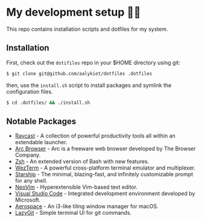 # My development setup 👨‍💻

This repo contains installation scripts and dotfiles for my system.

## Installation

First, check out the `dotifiles` repo in your $HOME directory using git:

```sh
$ git clone git@github.com/aalykiot/dotfiles .dotfiles
```

then, use the `install.sh` script to install packages and symlink the configuration files. 

```sh
$ cd .dotfiles/ && ./install.sh
```

## Notable Packages

- [Raycast](https://raycast.com) - A collection of powerful productivity tools all within an extendable launcher.
- [Arc Browser](https://arc.net/) - Arc is a freeware web browser developed by The Browser Company.
- [Zsh](https://www.zsh.org/) - An extended version of Bash with new features.
- [WezTerm](https://wezfurlong.org/wezterm/index.html) - A powerful cross-platform terminal emulator and multiplexer.
- [Starship](https://starship.rs/) - The minimal, blazing-fast, and infinitely customizable prompt for any shell.
- [NeoVim](https://neovim.io/) - Hyperextensible Vim-based text editor.
- [Visual Studio Code](https://code.visualstudio.com/) - Integrated development environment developed by Microsoft.
- [Aerospace](https://nikitabobko.github.io/AeroSpace/guide) - An i3-like tiling window manager for macOS.
- [LazyGit](https://github.com/jesseduffield/lazygit) - Simple terminal UI for git commands.
